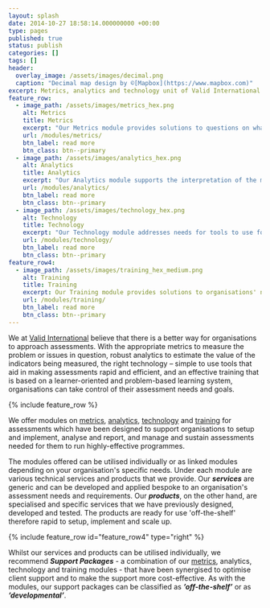 ```yaml
---
layout: splash
date: 2014-10-27 18:58:14.000000000 +00:00
type: pages
published: true
status: publish
categories: []
tags: []
header:
  overlay_image: /assets/images/decimal.png
  caption: "Decimal map design by ©[Mapbox](https://www.mapbox.com)"
excerpt: Metrics, analytics and technology unit of Valid International
feature_row:
  - image_path: /assets/images/metrics_hex.png
    alt: Metrics
    title: Metrics
    excerpt: "Our Metrics module provides solutions to questions on what indicators to measure and how they can be measured. We offer services on indicators development, assessment design and assessment implementation."
    url: /modules/metrics/
    btn_label: read more
    btn_class: btn--primary
  - image_path: /assets/images/analytics_hex.png
    alt: Analytics
    title: Analytics
    excerpt: "Our Analytics module supports the interpretation of the metrics and provides explanations to why the metrics are the way they are. We offer services on data analysis and on data visualisation."
    url: /modules/analytics/
    btn_label: read more
    btn_class: btn--primary
  - image_path: /assets/images/technology_hex.png
    alt: Technology
    title: Technology
    excerpt: "Our Technology module addresses needs for tools to use for data systems and frameworks that sustain organisation data use. We provide services on data management systems and software tools and applications development."
    url: /modules/technology/
    btn_label: read more
    btn_class: btn--primary
feature_row4:
  - image_path: /assets/images/training_hex_medium.png
    alt: Training
    title: Training
    excerpt: Our Training module provides solutions to organisations' needs on capacity building for assessments. This is a cross-cutting module that covers all the training needs across the metrics, analytics; and technology modules.
    url: /modules/training/
    btn_label: read more
    btn_class: btn--primary
---
```


We at [Valid International](http://www.validinternational.org) believe that there is a better way for organisations to approach assessments. With the appropriate metrics to measure the problem or issues in question, robust analytics to estimate the value of the indicators being measured, the right technology – simple to use tools that aid in making assessments rapid and efficient, and an effective training that is based on a learner-oriented and problem-based learning system, organisations can take control of their assessment needs and goals.

{% include feature_row %}

We offer modules on [metrics](https://validmeasures.github.io/modules/metrics), [analytics](https://validmeasures.github.io/modules/analytics), [technology](https://validmeasures.github.io/modules/technology) and [training](https://validmeasures.github.io/modules/training) for assessments which have been designed to support organisations to setup and implement, analyse and report, and manage and sustain assessments needed for them to run highly-effective programmes.

The modules offered can be utilised individually or as linked modules depending on your organisation's specific needs. Under each module are various technical services and products that we provide. Our ***services*** are generic and can be developed and applied bespoke to an organisation's assessment needs and requirements. Our ***products***, on the other hand, are specialised and specific services that we have previously designed, developed and tested. The products are ready for use 'off-the-shelf' therefore rapid to setup, implement and scale up.

{% include feature_row id="feature_row4" type="right" %}

Whilst our services and products can be utilised individually, we recommend ***Support Packages*** - a combination of our [metrics](https://validmeasures.github.io/metrics), analytics, technology and training modules - that have been synergised to optimise client support and to make the support more cost-effective. As with the modules, our support packages can be classified as ***’off-the-shelf’*** or as ***’developmental’***.

